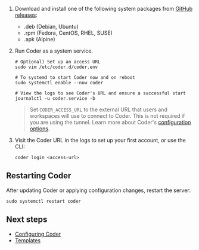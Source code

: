 1. Download and install one of the following system packages from [GitHub releases](https://github.com/coder/coder/releases/latest):

   - .deb (Debian, Ubuntu)
   - .rpm (Fedora, CentOS, RHEL, SUSE)
   - .apk (Alpine)

1. Run Coder as a system service.

   ```console
   # Optional) Set up an access URL
   sudo vim /etc/coder.d/coder.env

   # To systemd to start Coder now and on reboot
   sudo systemctl enable --now coder

   # View the logs to see Coder's URL and ensure a successful start
   journalctl -u coder.service -b
   ```

   > Set `CODER_ACCESS_URL` to the external URL that users and workspaces will use to
   > connect to Coder. This is not required if you are using the tunnel. Learn more
   > about Coder's [configuration options](../admin/configure.md).

1. Visit the Coder URL in the logs to set up your first account, or use the CLI:

   ```console
   coder login <access-url>
   ```

## Restarting Coder

After updating Coder or applying configuration changes, restart the server:

```console
sudo systemctl restart coder
```

## Next steps

- [Configuring Coder](../admin/configure.md)
- [Templates](../templates/README.md)
